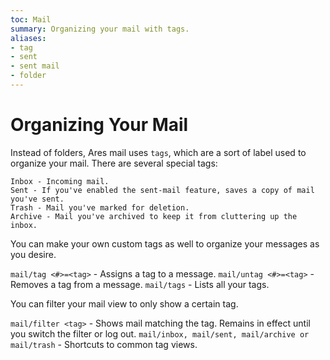 ```yaml
---
toc: Mail
summary: Organizing your mail with tags.
aliases:
- tag
- sent
- sent mail
- folder
---
```

# Organizing Your Mail

Instead of folders, Ares mail uses `tags`, which are a sort of label used to organize your mail.  There are several special tags:  

    Inbox - Incoming mail.
    Sent - If you've enabled the sent-mail feature, saves a copy of mail you've sent.
    Trash - Mail you've marked for deletion.
    Archive - Mail you've archived to keep it from cluttering up the inbox.

You can make your own custom tags as well to organize your messages as you desire.

`mail/tag <#>=<tag>` - Assigns a tag to a message.
`mail/untag <#>=<tag>` - Removes a tag from a message.
`mail/tags` - Lists all your tags.

You can filter your mail view to only show a certain tag.

`mail/filter <tag>` - Shows mail matching the tag.  Remains in effect until you 
        switch the filter or log out.
`mail/inbox, mail/sent, mail/archive or mail/trash` - Shortcuts to common tag views.
